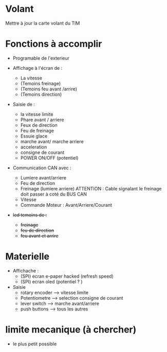# Volant
Mettre à jour la carte volant du TIM

# Fonctions à accomplir

- Programable de l'exterieur
- Affichage à l'écran de : 
	- La vitesse 
	- (Temoins freinage)
	- (Temoins feu avant /arrire)
	- (Temoins direction)

- Saisie de :
	- la vitesse limite
	- Phare avant / arriere
	- Feux de direction
	- Feu de freinage
	- Essuie glace 
	- marche avant/ marche arriere
	- acceleration
	- consigne de courant
	- POWER ON/OFF (potentiel)

- Communication CAN avec :
	- Lumiere avant/arriere
	- Feu de direction
	- Freinage (lumiere arriere)
	 ATTENTION : Cable signalant le freinage doit passer à coté du BUS CAN 
	- Vitesse 
	- Commande Moteur : Avant/Arriere/Courant

- ~~led temoins de :~~
	- ~~freinage~~
	- ~~feu de direction~~
	- ~~feu avant et arrire~~

# Materielle

- Affichache  :
	- (SPI) ecran e-paper hacked (refresh speed)
	- (SPI) ecran oled (potentiel ? )
- Saisie 
	- rotary encoder --> vitesse limite 
	- Potentiometre  --> selection consigne de courant 
	- lever switch   --> marche avant/arriere
	- push buttons   --> tous les autres

# limite mecanique (à chercher)

- le plus petit possible  
